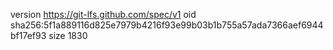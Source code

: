 version https://git-lfs.github.com/spec/v1
oid sha256:5f1a889116d825e7979b4216f93e99b03b1b755a57ada7366aef6944bf17ef93
size 1830
